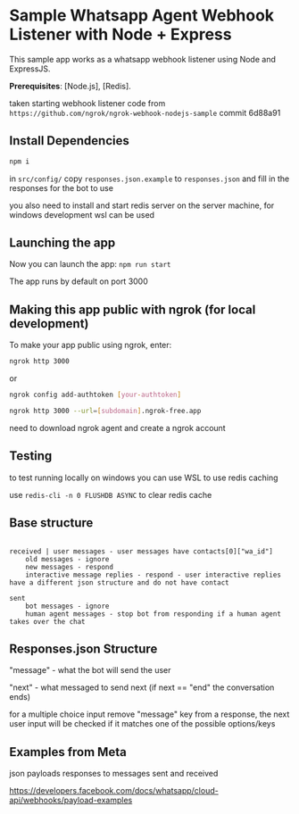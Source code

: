 # Sample Whatsapp Agent Webhook Listener with Node + Express

This sample app works as a whatsapp webhook listener using Node and ExpressJS.

**Prerequisites**: [Node.js], [Redis].

taken starting webhook listener code from `https://github.com/ngrok/ngrok-webhook-nodejs-sample` commit 6d88a91

## Install Dependencies

```bash
npm i
```

in `src/config/` copy `responses.json.example` to `responses.json` and fill in the responses for the bot to use

you also need to install and start redis server on the server machine, for windows development wsl can be used

## Launching the app

Now you can launch the app: `npm run start`

The app runs by default on port 3000

## Making this app public with ngrok (for local development)

To make your app public using ngrok, enter:

```bash
ngrok http 3000
```

or

```bash
ngrok config add-authtoken [your-authtoken]

ngrok http 3000 --url=[subdomain].ngrok-free.app
```

need to download ngrok agent and create a ngrok account

## Testing

to test running locally on windows you can use WSL to use redis caching

use `redis-cli -n 0 FLUSHDB ASYNC` to clear redis cache

## Base structure

```

received | user messages - user messages have contacts[0]["wa_id"]
    old messages - ignore
    new messages - respond
    interactive message replies - respond - user interactive replies have a different json structure and do not have contact

sent
    bot messages - ignore
    human agent messages - stop bot from responding if a human agent takes over the chat

```

## Responses.json Structure

"message" - what the bot will send the user

"next" - what messaged to send next (if next == "end" the conversation ends)

for a multiple choice input remove "message" key from a response, the next user input will be checked if it matches one of the possible options/keys

## Examples from Meta

json payloads responses to messages sent and received

https://developers.facebook.com/docs/whatsapp/cloud-api/webhooks/payload-examples
